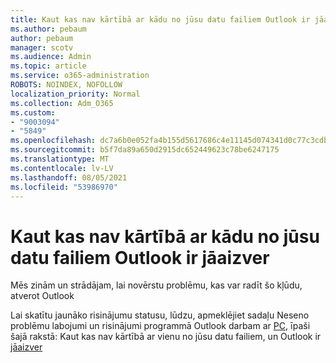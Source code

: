 ```yaml
---
title: Kaut kas nav kārtībā ar kādu no jūsu datu failiem Outlook ir jāaizver
ms.author: pebaum
author: pebaum
manager: scotv
ms.audience: Admin
ms.topic: article
ms.service: o365-administration
ROBOTS: NOINDEX, NOFOLLOW
localization_priority: Normal
ms.collection: Adm_O365
ms.custom:
- "9003094"
- "5849"
ms.openlocfilehash: dc7a6b0e052fa4b155d5617686c4e11145d074341d0c77c3cdbe75fd70692567
ms.sourcegitcommit: b5f7da89a650d2915dc652449623c78be6247175
ms.translationtype: MT
ms.contentlocale: lv-LV
ms.lasthandoff: 08/05/2021
ms.locfileid: "53986970"
---
```

# <a name="something-is-wrong-with-one-of-your-data-files-and-outlook-needs-to-close"></a>Kaut kas nav kārtībā ar kādu no jūsu datu failiem Outlook ir jāaizver

Mēs zinām un strādājam, lai novērstu problēmu, kas var radīt šo kļūdu, atverot Outlook

Lai skatītu jaunāko risinājumu statusu, lūdzu, apmeklējiet sadaļu Neseno problēmu labojumi un risinājumi programmā Outlook darbam ar [PC](https://support.microsoft.com/office/ecf61305-f84f-4e13-bb73-95a214ac1230), īpaši šajā rakstā: Kaut kas nav kārtībā ar vienu no jūsu datu failiem, un Outlook ir [jāaizver](https://support.microsoft.com/office/a3b59934-2446-4f2a-bd25-58f88188b9b2)
